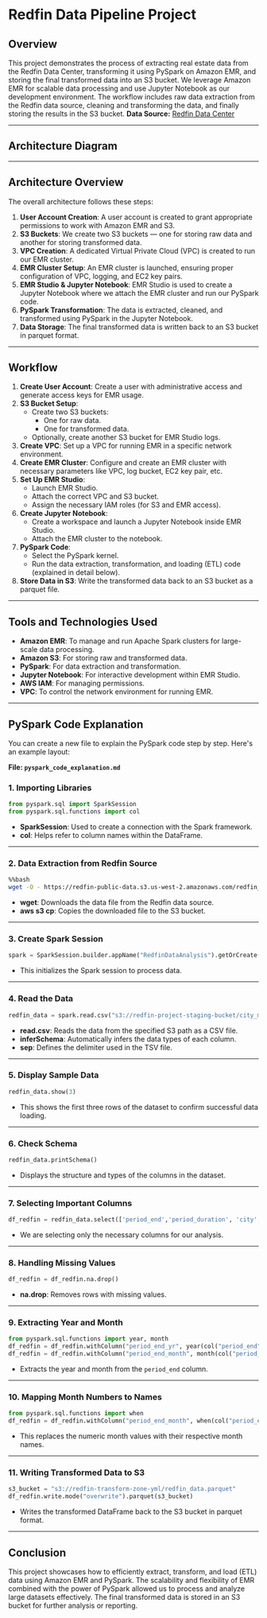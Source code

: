 # Redfin Data Pipeline Project

## Overview
This project demonstrates the process of extracting real estate data from the Redfin Data Center, transforming it using PySpark on Amazon EMR, and storing the final transformed data into an S3 bucket. We leverage Amazon EMR for scalable data processing and use Jupyter Notebook as our development environment. The workflow includes raw data extraction from the Redfin data source, cleaning and transforming the data, and finally storing the results in the S3 bucket.
**Data Source:** [Redfin Data Center](https://www.redfin.com/news/data-center/)

---

## Architecture Diagram



---

## Architecture Overview

The overall architecture follows these steps:
1. **User Account Creation**: A user account is created to grant appropriate permissions to work with Amazon EMR and S3.
2. **S3 Buckets**: We create two S3 buckets — one for storing raw data and another for storing transformed data.
3. **VPC Creation**: A dedicated Virtual Private Cloud (VPC) is created to run our EMR cluster.
4. **EMR Cluster Setup**: An EMR cluster is launched, ensuring proper configuration of VPC, logging, and EC2 key pairs.
5. **EMR Studio & Jupyter Notebook**: EMR Studio is used to create a Jupyter Notebook where we attach the EMR cluster and run our PySpark code.
6. **PySpark Transformation**: The data is extracted, cleaned, and transformed using PySpark in the Jupyter Notebook.
7. **Data Storage**: The final transformed data is written back to an S3 bucket in parquet format.

---

## Workflow

1. **Create User Account**: Create a user with administrative access and generate access keys for EMR usage.
2. **S3 Bucket Setup**: 
   - Create two S3 buckets: 
     - One for raw data.
     - One for transformed data.
   - Optionally, create another S3 bucket for EMR Studio logs.
3. **Create VPC**: Set up a VPC for running EMR in a specific network environment.
4. **Create EMR Cluster**: Configure and create an EMR cluster with necessary parameters like VPC, log bucket, EC2 key pair, etc.
5. **Set Up EMR Studio**: 
   - Launch EMR Studio.
   - Attach the correct VPC and S3 bucket.
   - Assign the necessary IAM roles (for S3 and EMR access).
6. **Create Jupyter Notebook**:
   - Create a workspace and launch a Jupyter Notebook inside EMR Studio.
   - Attach the EMR cluster to the notebook.
7. **PySpark Code**: 
   - Select the PySpark kernel.
   - Run the data extraction, transformation, and loading (ETL) code (explained in detail below).
8. **Store Data in S3**: Write the transformed data back to an S3 bucket as a parquet file.

---

## Tools and Technologies Used

- **Amazon EMR**: To manage and run Apache Spark clusters for large-scale data processing.
- **Amazon S3**: For storing raw and transformed data.
- **PySpark**: For data extraction and transformation.
- **Jupyter Notebook**: For interactive development within EMR Studio.
- **AWS IAM**: For managing permissions.
- **VPC**: To control the network environment for running EMR.

---

## PySpark Code Explanation

You can create a new file to explain the PySpark code step by step. Here's an example layout:

**File: `pyspark_code_explanation.md`**

### 1. Importing Libraries

```python
from pyspark.sql import SparkSession
from pyspark.sql.functions import col
```

- **SparkSession**: Used to create a connection with the Spark framework.
- **col**: Helps refer to column names within the DataFrame.

---

### 2. Data Extraction from Redfin Source

```bash
%%bash
wget -O - https://redfin-public-data.s3.us-west-2.amazonaws.com/redfin_market_tracker/city_market_tracker.tsv000.gz | aws s3 cp - .tsv000.gz
```

- **wget**: Downloads the data file from the Redfin data source.
- **aws s3 cp**: Copies the downloaded file to the S3 bucket.

---

### 3. Create Spark Session

```python
spark = SparkSession.builder.appName("RedfinDataAnalysis").getOrCreate()
```

- This initializes the Spark session to process data.

---

### 4. Read the Data

```python
redfin_data = spark.read.csv("s3://redfin-project-staging-bucket/city_market_tracker.tsv000.gz", header=True, inferSchema=True, sep="\t")
```

- **read.csv**: Reads the data from the specified S3 path as a CSV file. 
- **inferSchema**: Automatically infers the data types of each column.
- **sep**: Defines the delimiter used in the TSV file.

---

### 5. Display Sample Data

```python
redfin_data.show(3)
```

- This shows the first three rows of the dataset to confirm successful data loading.

---

### 6. Check Schema

```python
redfin_data.printSchema()
```

- Displays the structure and types of the columns in the dataset.

---

### 7. Selecting Important Columns

```python
df_redfin = redfin_data.select(['period_end','period_duration', 'city', 'state', 'property_type', 'median_sale_price', 'median_ppsf', 'homes_sold', 'inventory', 'months_of_supply', 'median_dom', 'sold_above_list', 'last_updated'])
```

- We are selecting only the necessary columns for our analysis.

---

### 8. Handling Missing Values

```python
df_redfin = df_redfin.na.drop()
```

- **na.drop**: Removes rows with missing values.

---

### 9. Extracting Year and Month

```python
from pyspark.sql.functions import year, month
df_redfin = df_redfin.withColumn("period_end_yr", year(col("period_end")))
df_redfin = df_redfin.withColumn("period_end_month", month(col("period_end")))
```

- Extracts the year and month from the `period_end` column.

---

### 10. Mapping Month Numbers to Names

```python
from pyspark.sql.functions import when
df_redfin = df_redfin.withColumn("period_end_month", when(col("period_end_month") == 1, "January").when(...).otherwise("Unknown"))
```

- This replaces the numeric month values with their respective month names.

---

### 11. Writing Transformed Data to S3

```python
s3_bucket = "s3://redfin-transform-zone-yml/redfin_data.parquet"
df_redfin.write.mode("overwrite").parquet(s3_bucket)
```

- Writes the transformed DataFrame back to the S3 bucket in parquet format.

---

## Conclusion
This project showcases how to efficiently extract, transform, and load (ETL) data using Amazon EMR and PySpark. The scalability and flexibility of EMR combined with the power of PySpark allowed us to process and analyze large datasets effectively. The final transformed data is stored in an S3 bucket for further analysis or reporting.
